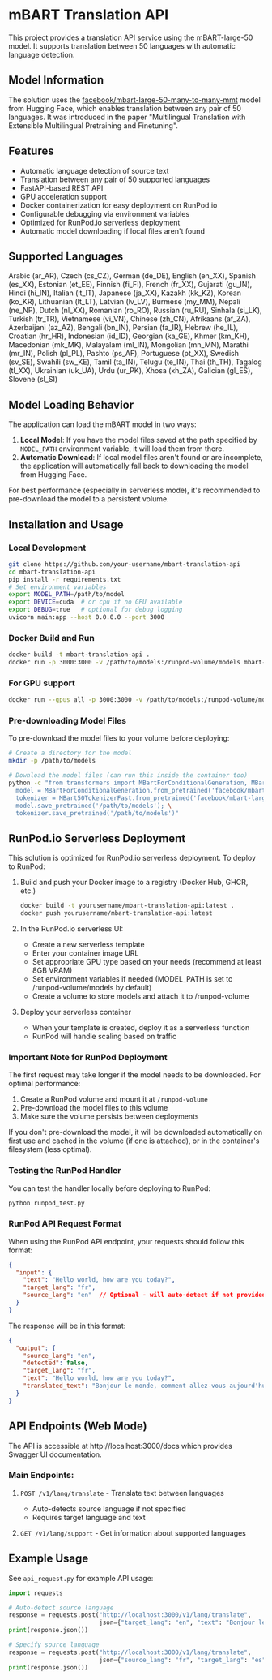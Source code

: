 # mBART Translation API

This project provides a translation API service using the mBART-large-50 model. It supports translation between 50 languages with automatic language detection.

## Model Information

The solution uses the [facebook/mbart-large-50-many-to-many-mmt](https://huggingface.co/facebook/mbart-large-50-many-to-many-mmt) model from Hugging Face, which enables translation between any pair of 50 languages. It was introduced in the paper "Multilingual Translation with Extensible Multilingual Pretraining and Finetuning".

## Features

- Automatic language detection of source text
- Translation between any pair of 50 supported languages  
- FastAPI-based REST API
- GPU acceleration support
- Docker containerization for easy deployment on RunPod.io
- Configurable debugging via environment variables
- Optimized for RunPod.io serverless deployment
- Automatic model downloading if local files aren't found

## Supported Languages

Arabic (ar_AR), Czech (cs_CZ), German (de_DE), English (en_XX), Spanish (es_XX), Estonian (et_EE), Finnish (fi_FI), French (fr_XX), Gujarati (gu_IN), Hindi (hi_IN), Italian (it_IT), Japanese (ja_XX), Kazakh (kk_KZ), Korean (ko_KR), Lithuanian (lt_LT), Latvian (lv_LV), Burmese (my_MM), Nepali (ne_NP), Dutch (nl_XX), Romanian (ro_RO), Russian (ru_RU), Sinhala (si_LK), Turkish (tr_TR), Vietnamese (vi_VN), Chinese (zh_CN), Afrikaans (af_ZA), Azerbaijani (az_AZ), Bengali (bn_IN), Persian (fa_IR), Hebrew (he_IL), Croatian (hr_HR), Indonesian (id_ID), Georgian (ka_GE), Khmer (km_KH), Macedonian (mk_MK), Malayalam (ml_IN), Mongolian (mn_MN), Marathi (mr_IN), Polish (pl_PL), Pashto (ps_AF), Portuguese (pt_XX), Swedish (sv_SE), Swahili (sw_KE), Tamil (ta_IN), Telugu (te_IN), Thai (th_TH), Tagalog (tl_XX), Ukrainian (uk_UA), Urdu (ur_PK), Xhosa (xh_ZA), Galician (gl_ES), Slovene (sl_SI)

## Model Loading Behavior

The application can load the mBART model in two ways:

1. **Local Model**: If you have the model files saved at the path specified by `MODEL_PATH` environment variable, it will load them from there.
2. **Automatic Download**: If local model files aren't found or are incomplete, the application will automatically fall back to downloading the model from Hugging Face.

For best performance (especially in serverless mode), it's recommended to pre-download the model to a persistent volume.

## Installation and Usage

### Local Development

```bash
git clone https://github.com/your-username/mbart-translation-api
cd mbart-translation-api
pip install -r requirements.txt
# Set environment variables
export MODEL_PATH=/path/to/model
export DEVICE=cuda  # or cpu if no GPU available
export DEBUG=true   # optional for debug logging
uvicorn main:app --host 0.0.0.0 --port 3000
```

### Docker Build and Run

```bash
docker build -t mbart-translation-api .
docker run -p 3000:3000 -v /path/to/models:/runpod-volume/models mbart-translation-api
```

### For GPU support

```bash
docker run --gpus all -p 3000:3000 -v /path/to/models:/runpod-volume/models mbart-translation-api
```

### Pre-downloading Model Files

To pre-download the model files to your volume before deploying:

```bash
# Create a directory for the model
mkdir -p /path/to/models

# Download the model files (can run this inside the container too)
python -c "from transformers import MBartForConditionalGeneration, MBart50TokenizerFast; \
  model = MBartForConditionalGeneration.from_pretrained('facebook/mbart-large-50-many-to-many-mmt'); \
  tokenizer = MBart50TokenizerFast.from_pretrained('facebook/mbart-large-50-many-to-many-mmt'); \
  model.save_pretrained('/path/to/models'); \
  tokenizer.save_pretrained('/path/to/models')"
```

## RunPod.io Serverless Deployment

This solution is optimized for RunPod.io serverless deployment. To deploy to RunPod:

1. Build and push your Docker image to a registry (Docker Hub, GHCR, etc.)
   ```bash
   docker build -t yourusername/mbart-translation-api:latest .
   docker push yourusername/mbart-translation-api:latest
   ```

2. In the RunPod.io serverless UI:
   - Create a new serverless template
   - Enter your container image URL
   - Set appropriate GPU type based on your needs (recommend at least 8GB VRAM)
   - Set environment variables if needed (MODEL_PATH is set to /runpod-volume/models by default)
   - Create a volume to store models and attach it to /runpod-volume

3. Deploy your serverless container
   - When your template is created, deploy it as a serverless function
   - RunPod will handle scaling based on traffic

### Important Note for RunPod Deployment

The first request may take longer if the model needs to be downloaded. For optimal performance:

1. Create a RunPod volume and mount it at `/runpod-volume`
2. Pre-download the model files to this volume
3. Make sure the volume persists between deployments

If you don't pre-download the model, it will be downloaded automatically on first use and cached in the volume (if one is attached), or in the container's filesystem (less optimal).

### Testing the RunPod Handler

You can test the handler locally before deploying to RunPod:

```bash
python runpod_test.py
```

### RunPod API Request Format

When using the RunPod API endpoint, your requests should follow this format:

```json
{
  "input": {
    "text": "Hello world, how are you today?",
    "target_lang": "fr",
    "source_lang": "en"  // Optional - will auto-detect if not provided
  }
}
```

The response will be in this format:

```json
{
  "output": {
    "source_lang": "en",
    "detected": false,
    "target_lang": "fr",
    "text": "Hello world, how are you today?",
    "translated_text": "Bonjour le monde, comment allez-vous aujourd'hui?"
  }
}
```

## API Endpoints (Web Mode)

The API is accessible at http://localhost:3000/docs which provides Swagger UI documentation.

### Main Endpoints:

1. `POST /v1/lang/translate` - Translate text between languages
   - Auto-detects source language if not specified
   - Requires target language and text

2. `GET /v1/lang/support` - Get information about supported languages

## Example Usage

See `api_request.py` for example API usage:

```python
import requests

# Auto-detect source language
response = requests.post("http://localhost:3000/v1/lang/translate", 
                         json={"target_lang": "en", "text": "Bonjour le monde"})
print(response.json())

# Specify source language
response = requests.post("http://localhost:3000/v1/lang/translate", 
                         json={"source_lang": "fr", "target_lang": "es", "text": "Bonjour le monde"})
print(response.json())
```